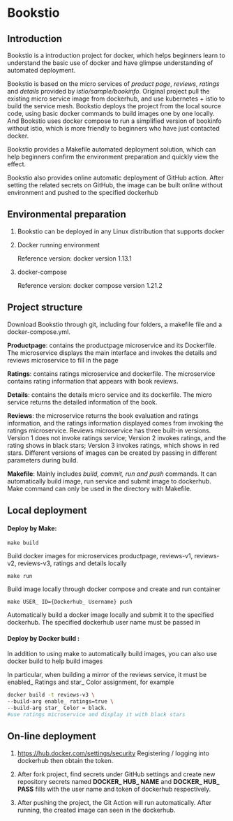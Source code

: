 # Bookstio

## Introduction

Bookstio is a introduction project for docker, which helps beginners learn to understand the basic use of docker and have glimpse understanding of automated deployment. 

Bookstio is based on the micro services of *product page*, *reviews*, *ratings* and *details* provided by *istio/sample/bookinfo*. Original project pull the existing micro service image from dockerhub, and use kubernetes + istio to build the service mesh. Bookstio deploys the project from the local source code, using basic docker commands to build images one by one locally. And Bookstio uses docker compose to run a simplified version of bookinfo without istio, which is more friendly to beginners who have just contacted docker.

Bookstio provides a Makefile automated deployment solution, which can help beginners confirm the environment preparation and quickly view the effect.

Bookstio also provides online automatic deployment of GitHub action. After setting the related secrets on GitHub, the image can be built online without environment and pushed to the specified dockerhub



## Environmental preparation

1. Bookstio can be deployed in any Linux distribution that supports docker

2. Docker running environment 

   Reference version: docker version 1.13.1

3. docker-compose 

   Reference version: docker compose version 1.21.2



## Project structure

Download Bookstio through git, including four folders, a makefile file and a docker-compose.yml.

**Productpage**: contains the productpage microservice and its Dockerfile. The microservice displays the main interface and invokes the details and reviews microservice to fill in the page

**Ratings**:  contains ratings microservice and dockerfile. The microservice contains rating information that appears with book reviews.

**Details**: contains the details micro service and its dockerfile. The micro service returns the detailed information of the book.

**Reviews**: the microservice returns the book evaluation and ratings information, and the ratings information displayed comes from invoking the ratings microservice. Reviews microservice has three built-in versions. Version 1 does not invoke ratings service; Version 2 invokes ratings, and the rating shows in black stars; Version 3 invokes ratings, which shows in red stars. Different versions of images can be created by passing in different parameters during build. 

**Makefile**:  Mainly includes *build, commit, run and push* commands. It can automatically build image, run service and submit image to dockerhub. Make command can only be used in the directory with Makefile.



## Local deployment



#### Deploy by Make:

```shell
make build
```

Build docker images for microservices productpage, reviews-v1, reviews-v2, reviews-v3, ratings and details locally

```shell
make run
```

Build image locally through docker compose and create and run container

```shell
make USER_ ID={Dockerhub_ Username} push
```

Automatically build a docker image locally and submit it to the specified dockerhub. The specified dockerhub user name must be passed in



#### Deploy by Docker build :

In addition to using make to automatically build images, you can also use docker build to help build images

In particular, when building a mirror of the reviews service, it must be enabled_ Ratings and star_ Color assignment, for example

```bash
docker build -t reviews-v3 \
--build-arg enable_ ratings=true \
--build-arg star_ Color = black. 
#use ratings microservice and display it with black stars
```



## On-line deployment

1.  https://hub.docker.com/settings/security Registering / logging into dockerhub then obtain the token.

2. After fork project, find secrets under GitHub settings and create new repository secrets named **DOCKER_ HUB_ NAME** and **DOCKER_ HUB_ PASS** fills with the user name and token of dockerhub respectively.
3. After pushing the project, the Git Action will run automatically. After running, the created image can  seen in the dockerhub.
